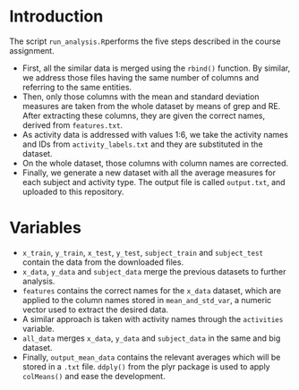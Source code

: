 # Introduction

The script `run_analysis.R`performs the five steps described in the course assignment.

* First, all the similar data is merged using the `rbind()` function. By similar, we address those files having the same number of columns and referring to the same entities.
* Then, only those columns with the mean and standard deviation measures are taken from the whole dataset by means of grep and RE. After extracting these columns, they are given the correct names, derived from `features.txt`.
* As activity data is addressed with values 1:6, we take the activity names and IDs from `activity_labels.txt` and they are substituted in the dataset.
* On the whole dataset, those columns with column names are corrected.
* Finally, we generate a new dataset with all the average measures for each subject and activity type. The output file is called `output.txt`, and uploaded to this repository.

# Variables

* `x_train`, `y_train`, `x_test`, `y_test`, `subject_train` and `subject_test` contain the data from the downloaded files.
* `x_data`, `y_data` and `subject_data` merge the previous datasets to further analysis.
* `features` contains the correct names for the `x_data` dataset, which are applied to the column names stored in `mean_and_std_var`, a numeric vector used to extract the desired data.
* A similar approach is taken with activity names through the `activities` variable.
* `all_data` merges `x_data`, `y_data` and `subject_data` in the same and big dataset.
* Finally, `output_mean_data` contains the relevant averages which will be stored in a `.txt` file. `ddply()` from the plyr package is used to apply `colMeans()` and ease the development.
